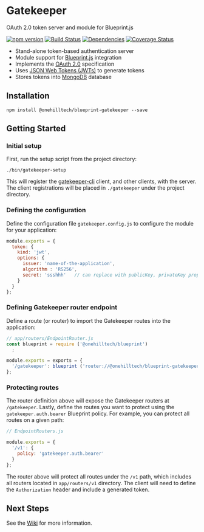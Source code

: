 Gatekeeper
=============

OAuth 2.0 token server and module for Blueprint.js

[![npm version](https://img.shields.io/npm/v/@onehilltech/blueprint-gatekeeper.svg?maxAge=2592000)](https://www.npmjs.com/package/@onehilltech/blueprint-gatekeeper)
[![Build Status](https://travis-ci.org/onehilltech/gatekeeper.svg?branch=master)](https://travis-ci.org/onehilltech/gatekeeper)
[![Dependencies](https://david-dm.org/onehilltech/gatekeeper.svg)](https://david-dm.org/onehilltech/gatekeeper)
[![Coverage Status](https://coveralls.io/repos/github/onehilltech/gatekeeper/badge.svg?branch=master)](https://coveralls.io/github/onehilltech/gatekeeper?branch=master)

* Stand-alone token-based authentication server
* Module support for [Blueprint.js](https://github.com/onehilltech/blueprint) integration
* Implements the [OAuth 2.0](http://oauth.net/2/) specification
* Uses [JSON Web Tokens (JWTs)](https://jwt.io/) to generate tokens
* Stores tokens into [MongoDB](https://www.mongodb.org/) database

Installation
--------------

    npm install @onehilltech/blueprint-gatekeeper --save
    
Getting Started
----------------

### Initial setup

First, run the setup script from the project directory:

    ./bin/gatekeeper-setup
    
This will register the [gatekeeper-cli](https://github.com/onehilltech/gatekeeper-cli) 
client, and other clients, with the server. The client registrations will be placed in 
`./gatekeeper` under the project directory.

### Defining the configuration

Define the configuration file `gatekeeper.config.js` to configure the module
for your application:

```javascript
module.exports = {
  token: {
    kind: 'jwt',
    options: {
      issuer: 'name-of-the-application',
      algorithm : 'RS256',
      secret: 'ssshhh'   // can replace with publicKey, privateKey properties
    }
  }
};
```

### Defining Gatekeeper router endpoint

Define a route (or router) to import the Gatekeeper routes into the application:

```javascript
// app/routers/EndpointRouter.js
const blueprint = require ('@onehilltech/blueprint')
  ;

module.exports = exports = {
  '/gatekeeper': blueprint ('router://@onehilltech/blueprint-gatekeeper:v1')
};
```

### Protecting routes

The router definition above will expose the Gatekeeper routers at `/gatekeeper`.
Lastly, define the routes you want to protect using the ```gatekeeper.auth.bearer```
Blueprint policy. For example, you can protect all routes on a given path:

```javascript
// EndpointRouters.js

module.exports = {
  '/v1': {
    policy: 'gatekeeper.auth.bearer'
  }
};
```

The router above will protect all routes under the `/v1` path, which
includes all routers located in `app/routers/v1` directory. The client will
need to define the `Authorization` header and include a generated token.

Next Steps
-----------

See the [Wiki](https://github.com/onehilltech/blueprint-gatekeeper/wiki) for 
more information.
